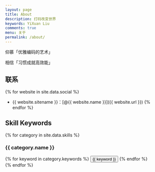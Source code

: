 ```yaml
---
layout: page
title: About
description: 打码改变世界
keywords: YiXuan Liu
comments: true
menu: 关于
permalink: /about/
---
```


仰慕「优雅编码的艺术」

相信「习惯成就高效能」

## 联系

{% for website in site.data.social %}
* {{ website.sitename }}：[@{{ website.name }}]({{ website.url }})
{% endfor %}

## Skill Keywords

{% for category in site.data.skills %}
### {{ category.name }}
<div class="btn-inline">
{% for keyword in category.keywords %}
<button class="btn btn-outline" type="button">{{ keyword }}</button>
{% endfor %}
</div>
{% endfor %}
